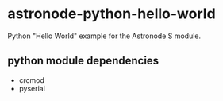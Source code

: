 # astronode-python-hello-world
Python "Hello World" example for the Astronode S module.

## python module dependencies
* crcmod
* pyserial
